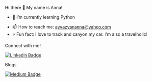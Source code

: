  Hi there 👋 My name is Anna!

<!-- 
**annabrz/annabrz** is a ✨ _special_ ✨ repository because its `README.md` (this file) appears on your GitHub profile. -->


<!-- 
- 🔭 I’m currently working on  -->
- 🌱 I’m currently learning Python
<!-- - 👯 I’m looking to collaborate on ...
- 🤔 I’m looking for help with ... -->
- 📫 How to reach me: ayvazyananna@yahoo.com
- ⚡ Fun fact: I love to track and canyon my car. I'm also a travelholic! 




Connect with me!


[![Linkedin Badge](https://img.shields.io/badge/-ayvazyananna-blue?style=flat-square&logo=Linkedin&logoColor=white&link=https://www.linkedin.com/in/ayvazyananna/)](https://www.linkedin.com/in/ayvazyananna/)





Blogs

[![Medium Badge](https://img.shields.io/badge/-ayvazyananna-black?style=flat-square&logo=Medium&logoColor=white&link=https://medium.com/@ayvazyananna)](https://medium.com/@ayvazyananna)

